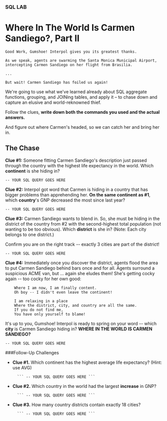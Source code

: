 ### SQL LAB
# Where In The World Is Carmen Sandiego?, Part II


	Good Work, Gumshoe! Interpol gives you its greatest thanks.

	As we speak, agents are swarming the Santa Monica Municipal Airport, 
	intercepting Carmen Sandiego on her flight from Brasilia.

	... 

	But wait! Carmen Sandiego has foiled us again!


We're going to use what we've learned already about SQL aggregate functions, grouping, and JOINing tables, and apply it – to chase down and capture an elusive and world-reknowned thief.

Follow the clues, **write down both the commands you used and the actual answers.**

And figure out where Carmen's headed, so we can catch her and bring her in.


## The Chase

**Clue #1:** Someone fitting Carmen Sandiego's description just passed through the country with the highest life expectancy in the world. Which **continent** is she hiding in?

```
-- YOUR SQL QUERY GOES HERE
```

**Clue #2:** Interpol got word that Carmen is hiding in a country that has bigger problems than apprehending her. **On the same continent as #1**, which **country**'s GNP decreased the most since last year?

```
-- YOUR SQL QUERY GOES HERE
```

**Clue #3:** Carmen Sandiego wants to blend in. So, she must be hiding in the district of the country from #2 with the second-highest total population (not wanting to be too obvious). Which **district** is she in? (Note: Each city belongs to one district.)

Confirm you are on the right track -- exactly 3 cities are part of the district!

```
-- YOUR SQL QUERY GOES HERE
```

**Clue #4:** Immediately once you discover the district, agents flood the area to put Carmen Sandiego behind bars once and for all. Agents surround a suspicious ACME van, but ... again she eludes them! She's getting cocky again -- too cocky for her own good:

```
	Where I am now, I am finally content.
	Oh boy -- I didn't even leave the continent!
	
	I am relaxing in a place
	Where the district, city, and country are all the same.
	If you do not find me,
	You have only yourself to blame!
```

It's up to you, Gumshoe! Interpol is ready to spring on your word -- which **city** is Carmen Sandiego hiding in? **WHERE IN THE WORLD IS CARMEN SANDIEGO?**

```
-- YOUR SQL QUERY GOES HERE
```


###Follow-Up Challenges

* **Clue #1.** Which continent has the highest average life expectancy? (Hint: use AVG)
		
		``` -- YOUR SQL QUERY GOES HERE ```

* **Clue #2.** Which country in the world had the largest **increase** in GNP?
		
		``` -- YOUR SQL QUERY GOES HERE ```

* **Clue #3.** How many country districts contain exactly 18 cities?
		
		``` -- YOUR SQL QUERY GOES HERE ```


